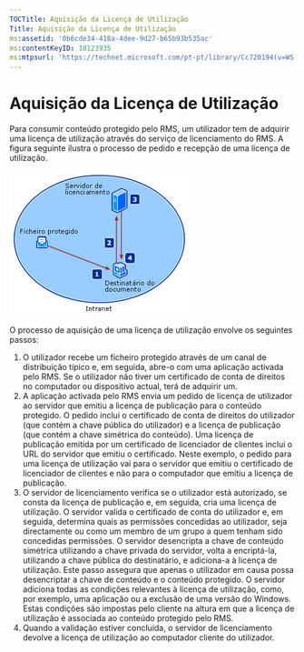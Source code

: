 ```yaml
---
TOCTitle: Aquisição da Licença de Utilização
Title: Aquisição da Licença de Utilização
ms:assetid: '0b6cde34-418a-4dee-9d27-b65b93b535ac'
ms:contentKeyID: 18123935
ms:mtpsurl: 'https://technet.microsoft.com/pt-pt/library/Cc720194(v=WS.10)'
---
```


Aquisição da Licença de Utilização
==================================

Para consumir conteúdo protegido pelo RMS, um utilizador tem de adquirir uma licença de utilização através do serviço de licenciamento do RMS. A figura seguinte ilustra o processo de pedido e recepção de uma licença de utilização.

![](/security-updates/images/Cc720194.37b8d28c-9749-4e81-bc6a-22692fefb8b6(WS.10).gif)

O processo de aquisição de uma licença de utilização envolve os seguintes passos:

1.  O utilizador recebe um ficheiro protegido através de um canal de distribuição típico e, em seguida, abre-o com uma aplicação activada pelo RMS. Se o utilizador não tiver um certificado de conta de direitos no computador ou dispositivo actual, terá de adquirir um.
2.  A aplicação activada pelo RMS envia um pedido de licença de utilizador ao servidor que emitiu a licença de publicação para o conteúdo protegido. O pedido inclui o certificado de conta de direitos do utilizador (que contém a chave pública do utilizador) e a licença de publicação (que contém a chave simétrica do conteúdo).
    Uma licença de publicação emitida por um certificado de licenciador de clientes inclui o URL do servidor que emitiu o certificado. Neste exemplo, o pedido para uma licença de utilização vai para o servidor que emitiu o certificado de licenciador de clientes e não para o computador que emitiu a licença de publicação.
3.  O servidor de licenciamento verifica se o utilizador está autorizado, se consta da licença de publicação e, em seguida, cria uma licença de utilização. O servidor valida o certificado de conta do utilizador e, em seguida, determina quais as permissões concedidas ao utilizador, seja directamente ou como um membro de um grupo a quem tenham sido concedidas permissões.
    O servidor desencripta a chave de conteúdo simétrica utilizando a chave privada do servidor, volta a encriptá-la, utilizando a chave pública do destinatário, e adiciona-a à licença de utilização. Este passo assegura que apenas o utilizador em causa possa desencriptar a chave de conteúdo e o conteúdo protegido.
    O servidor adiciona todas as condições relevantes à licença de utilização, como, por exemplo, uma aplicação ou a exclusão de uma versão do Windows. Estas condições são impostas pelo cliente na altura em que a licença de utilização é associada ao conteúdo protegido pelo RMS.
4.  Quando a validação estiver concluída, o servidor de licenciamento devolve a licença de utilização ao computador cliente do utilizador.
